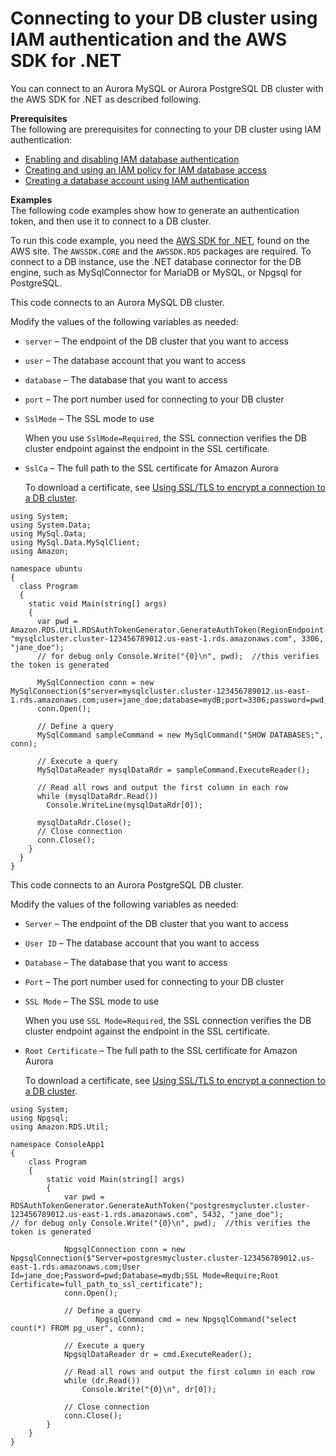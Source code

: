 # Connecting to your DB cluster using IAM authentication and the AWS SDK for \.NET<a name="UsingWithRDS.IAMDBAuth.Connecting.NET"></a>

You can connect to an Aurora MySQL or Aurora PostgreSQL DB cluster with the AWS SDK for \.NET as described following\.

**Prerequisites**  
The following are prerequisites for connecting to your DB cluster using IAM authentication:
+ [Enabling and disabling IAM database authentication](UsingWithRDS.IAMDBAuth.Enabling.md)
+ [Creating and using an IAM policy for IAM database access](UsingWithRDS.IAMDBAuth.IAMPolicy.md)
+ [Creating a database account using IAM authentication](UsingWithRDS.IAMDBAuth.DBAccounts.md)

**Examples**  
The following code examples show how to generate an authentication token, and then use it to connect to a DB cluster\.

To run this code example, you need the [AWS SDK for \.NET](http://aws.amazon.com/sdk-for-net/), found on the AWS site\. The `AWSSDK.CORE` and the `AWSSDK.RDS` packages are required\. To connect to a DB instance, use the \.NET database connector for the DB engine, such as MySqlConnector for MariaDB or MySQL, or Npgsql for PostgreSQL\.

This code connects to an Aurora MySQL DB cluster\.

Modify the values of the following variables as needed:
+ `server` – The endpoint of the DB cluster that you want to access
+ `user` – The database account that you want to access
+ `database` – The database that you want to access
+ `port` – The port number used for connecting to your DB cluster
+ `SslMode` – The SSL mode to use

  When you use `SslMode=Required`, the SSL connection verifies the DB cluster endpoint against the endpoint in the SSL certificate\.
+ `SslCa` – The full path to the SSL certificate for Amazon Aurora

  To download a certificate, see [Using SSL/TLS to encrypt a connection to a DB cluster](UsingWithRDS.SSL.md)\.

```
using System;
using System.Data;
using MySql.Data;
using MySql.Data.MySqlClient;
using Amazon;

namespace ubuntu
{
  class Program
  {
    static void Main(string[] args)
    {
      var pwd = Amazon.RDS.Util.RDSAuthTokenGenerator.GenerateAuthToken(RegionEndpoint.USEast1, "mysqlcluster.cluster-123456789012.us-east-1.rds.amazonaws.com", 3306, "jane_doe");
      // for debug only Console.Write("{0}\n", pwd);  //this verifies the token is generated

      MySqlConnection conn = new MySqlConnection($"server=mysqlcluster.cluster-123456789012.us-east-1.rds.amazonaws.com;user=jane_doe;database=mydB;port=3306;password=pwd;SslMode=Required;SslCa=full_path_to_ssl_certificate");
      conn.Open();

      // Define a query
      MySqlCommand sampleCommand = new MySqlCommand("SHOW DATABASES;", conn);

      // Execute a query
      MySqlDataReader mysqlDataRdr = sampleCommand.ExecuteReader();

      // Read all rows and output the first column in each row
      while (mysqlDataRdr.Read())
        Console.WriteLine(mysqlDataRdr[0]);

      mysqlDataRdr.Close();
      // Close connection
      conn.Close();
    }
  }
}
```

This code connects to an Aurora PostgreSQL DB cluster\.

Modify the values of the following variables as needed:
+ `Server` – The endpoint of the DB cluster that you want to access
+ `User ID` – The database account that you want to access
+ `Database` – The database that you want to access
+ `Port` – The port number used for connecting to your DB cluster
+ `SSL Mode` – The SSL mode to use

  When you use `SSL Mode=Required`, the SSL connection verifies the DB cluster endpoint against the endpoint in the SSL certificate\.
+ `Root Certificate` – The full path to the SSL certificate for Amazon Aurora

  To download a certificate, see [Using SSL/TLS to encrypt a connection to a DB cluster](UsingWithRDS.SSL.md)\.

```
using System;
using Npgsql;
using Amazon.RDS.Util;

namespace ConsoleApp1
{
    class Program
    {
        static void Main(string[] args)
        {
            var pwd = RDSAuthTokenGenerator.GenerateAuthToken("postgresmycluster.cluster-123456789012.us-east-1.rds.amazonaws.com", 5432, "jane_doe");
// for debug only Console.Write("{0}\n", pwd);  //this verifies the token is generated

            NpgsqlConnection conn = new NpgsqlConnection($"Server=postgresmycluster.cluster-123456789012.us-east-1.rds.amazonaws.com;User Id=jane_doe;Password=pwd;Database=mydb;SSL Mode=Require;Root Certificate=full_path_to_ssl_certificate");
            conn.Open();

            // Define a query
                   NpgsqlCommand cmd = new NpgsqlCommand("select count(*) FROM pg_user", conn);

            // Execute a query
            NpgsqlDataReader dr = cmd.ExecuteReader();

            // Read all rows and output the first column in each row
            while (dr.Read())
                Console.Write("{0}\n", dr[0]);

            // Close connection
            conn.Close();
        }
    }
}
```